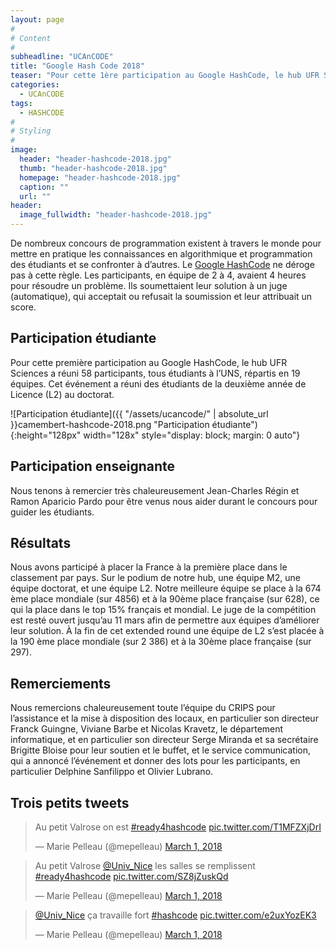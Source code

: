 ```yaml
---
layout: page
#
# Content
#
subheadline: "UCAnCODE"
title: "Google Hash Code 2018"
teaser: "Pour cette 1ère participation au Google HashCode, le hub UFR Sciences a réuni 58 participants répartis en 19 équipes qui ont contribué à placer la France à la première place dans le classement par pays."
categories:
  - UCAnCODE
tags:
  - HASHCODE
#
# Styling
#
image:
  header: "header-hashcode-2018.jpg"
  thumb: "header-hashcode-2018.jpg"
  homepage: "header-hashcode-2018.jpg"
  caption: ""
  url: ""
header:
  image_fullwidth: "header-hashcode-2018.jpg"
---
```


De nombreux concours de programmation existent à travers le monde pour mettre en pratique les connaissances en algorithmique et programmation des étudiants et se confronter à d’autres.
Le [Google HashCode](https://hashcode.withgoogle.com/hashcode_2018.html) ne déroge pas à cette règle.
Les participants, en équipe de 2 à 4, avaient 4 heures pour résoudre un problème.
Ils soumettaient leur solution à un juge (automatique), qui acceptait ou refusait la soumission et leur attribuait un score.

## Participation étudiante ##

Pour cette première participation au Google HashCode, le hub UFR Sciences a réuni 58 participants, tous étudiants à l’UNS, répartis en 19 équipes.
Cet événement a réuni des étudiants de la deuxième année de Licence (L2) au doctorat.

![Participation étudiante]({{ "/assets/ucancode/" | absolute_url }}camembert-hashcode-2018.png "Participation étudiante"){:height="128px" width="128x" style="display: block; margin: 0 auto"}

## Participation enseignante ##

Nous tenons à remercier très chaleureusement Jean-Charles Régin et Ramon Aparicio Pardo pour être venus nous aider durant le concours pour guider les étudiants.

## Résultats ##

Nous avons participé à placer la France à la première place dans le classement par pays.
Sur le podium de notre hub, une équipe M2, une équipe doctorat, et une équipe L2. Notre meilleure équipe se place à la 674 ème place mondiale (sur 4856) et à la 90ème place française (sur 628), ce qui la place dans le top 15% français et mondial.
Le juge de la compétition est resté ouvert jusqu’au 11 mars afin de permettre aux équipes d’améliorer leur solution.
À la fin de cet extended round une équipe de L2 s’est placée à la 190 ème place mondiale (sur 2 386) et à la 30ème place française (sur 297).

## Remerciements ##

Nous remercions chaleureusement toute l’équipe du CRIPS pour l’assistance et la mise à disposition des locaux, en particulier son directeur Franck Guingne, Viviane Barbe et Nicolas Kravetz, le département informatique, et en particulier son directeur Serge Miranda et sa secrétaire Brigitte Bloise pour leur soutien et le buffet, et le service communication, qui a annoncé l’événement et donner des lots pour les participants, en particulier Delphine Sanfilippo et Olivier Lubrano.

## Trois petits tweets ## 

<blockquote class="twitter-tweet" data-lang="en"><p lang="fr" dir="ltr">Au petit Valrose on est <a href="https://twitter.com/hashtag/ready4hashcode?src=hash&amp;ref_src=twsrc%5Etfw">#ready4hashcode</a> <a href="https://t.co/T1MFZXjDrI">pic.twitter.com/T1MFZXjDrI</a></p>&mdash; Marie Pelleau (@mepelleau) <a href="https://twitter.com/mepelleau/status/969260483298590725?ref_src=twsrc%5Etfw">March 1, 2018</a></blockquote>


<blockquote class="twitter-tweet" data-lang="en"><p lang="fr" dir="ltr">Au petit Valrose <a href="https://twitter.com/Univ_Nice?ref_src=twsrc%5Etfw">@Univ_Nice</a> les salles se remplissent <a href="https://twitter.com/hashtag/ready4hashcode?src=hash&amp;ref_src=twsrc%5Etfw">#ready4hashcode</a> <a href="https://t.co/SZ8jZuskQd">pic.twitter.com/SZ8jZuskQd</a></p>&mdash; Marie Pelleau (@mepelleau) <a href="https://twitter.com/mepelleau/status/969262819043667969?ref_src=twsrc%5Etfw">March 1, 2018</a></blockquote>


<blockquote class="twitter-tweet" data-lang="en"><p lang="fr" dir="ltr"><a href="https://twitter.com/Univ_Nice?ref_src=twsrc%5Etfw">@Univ_Nice</a> ça travaille fort <a href="https://twitter.com/hashtag/hashcode?src=hash&amp;ref_src=twsrc%5Etfw">#hashcode</a> <a href="https://t.co/e2uxYozEK3">pic.twitter.com/e2uxYozEK3</a></p>&mdash; Marie Pelleau (@mepelleau) <a href="https://twitter.com/mepelleau/status/969282704041762821?ref_src=twsrc%5Etfw">March 1, 2018</a></blockquote>
<script async src="https://platform.twitter.com/widgets.js" charset="utf-8"></script>
